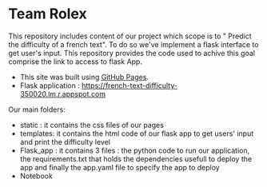 # Team Rolex

This repository includes content of our project which scope is to  " Predict the difficulty of a french text".
To do so we've implement a flask interface to get user's input. This repository  provides the code used to achive this goal comprise the link to access to flask App.

- This site was built using [GitHub Pages](https://pages.github.com/).
- Flask application : https://french-text-difficulty-350020.lm.r.appspot.com

Our main folders:

* static : it contains the css files of our pages
* templates: it contains the html code of our flask app  to get users' input and print the difficulty level 
* Flask_app : it contains 3 files : the python code to run our application, the requirements.txt that holds the dependencies usefull to deploy the app and finally the app.yaml file to specify the app to deploy
* Notebook 

